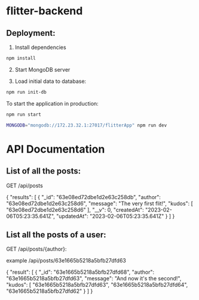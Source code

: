# flitter-backend
Deployment:
-----------

1. Install dependencies
```sh
npm install
```

2. Start MongoDB server

3. Load initial data to database:
```sh
npm run init-db
```

To start the application in production:
```sh
npm run start
```

```sh
MONGODB="mongodb://172.23.32.1:27017/flitterApp" npm run dev
```
# API Documentation


## List of all the posts:

GET /api/posts

{
  "results": [
    {
      "_id": "63e08ed72dbe1d2e63c258db",
      "author": "63e08ed72dbe1d2e63c258d6",
      "message": "The very first flit!",
      "kudos": [
        "63e08ed72dbe1d2e63c258d6"
      ],
      "__v": 0,
      "createdAt": "2023-02-06T05:23:35.641Z",
      "updatedAt": "2023-02-06T05:23:35.641Z"
    }
  ]
}

## List all the posts of a user:
GET /api/posts/{author}:

example /api/posts/63e1665b5218a5bfb27dfd63

{
  "result": [
    {
      "_id": "63e1665b5218a5bfb27dfd68",
      "author": "63e1665b5218a5bfb27dfd63",
      "message": "And now it's the second!",
      "kudos": [
        "63e1665b5218a5bfb27dfd63",
        "63e1665b5218a5bfb27dfd64",
        "63e1665b5218a5bfb27dfd62"
    }
  ]
}
